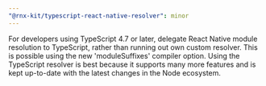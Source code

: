 ```yaml
---
"@rnx-kit/typescript-react-native-resolver": minor
---
```


For developers using TypeScript 4.7 or later, delegate React Native module resolution to TypeScript, rather than running out own custom resolver. This is possible using the new 'moduleSuffixes' compiler option. Using the TypeScript resolver is best because it supports many more features and is kept up-to-date with the latest changes in the Node ecosystem.
